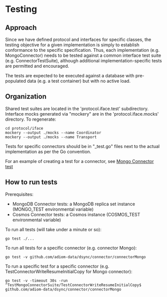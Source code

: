 # Testing

## Approach

Since we have defined protocol and interfaces for specific classes, the testing objective for a given implementation is simply to establish conformance to the specific specification. Thus, each implementation (e.g. MongoConnector) needs to be tested against a common interface test suite (e.g. ConnectorTestSuite), although additional implementation-specific tests are permitted and encouraged.

The tests are expected to be executed against a database with pre-populated data (e.g. a test container) but with no active load.

## Organization

Shared test suites are located in the 'protocol.iface.test' subdirectory. 
Interface mocks generated via "mockery" are in the 'protocol.iface.mocks' directory. To regenerate:
```
cd protocol/iface
mockery --output ./mocks --name Coordinator
mockery --output ./mocks --name Transport
```
Tests for specific connectors should be in "_test.go" files next to the actual implementation as per the Go convention.

For an example of creating a test for a connector, see [Mongo Connector test](../connector/connectorMongo/connectormongo_test.go)

## How to run tests
Prerequisites: 
  - MongoDB Connector tests: a MongoDB replica set instance (MONGO_TEST environmental variable)
  - Cosmos Connector tests: a Cosmos instance (COSMOS_TEST environmental variable)

To run all tests (will take under a minute or so):
```
go test ./...
```
To run all tests for a specific connector (e.g. connector Mongo):
```
go test -v github.com/adiom-data/dsync/connector/connectorMongo
```

To run a specific test for a specific connector (e.g. TestConnectorWriteResumeInitialCopy for Mongo connector):
```
go test -v -timeout 30s -run ^TestMongoConnectorSuite/TestConnectorWriteResumeInitialCopy$ github.com/adiom-data/dsync/connector/connectorMongo
```
